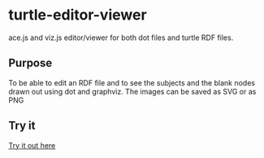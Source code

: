 # turtle-editor-viewer
ace.js and viz.js editor/viewer for both dot files and turtle RDF files.

## Purpose
To be able to edit an RDF file and to see the subjects and the blank nodes drawn out using dot and graphviz.  The images can be saved as SVG or as PNG

## Try it
[Try it out here](http://semantechs.co.uk/turtle-editor-viewer)

